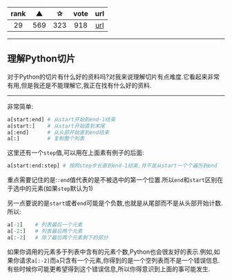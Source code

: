 | rank | ▲ | ✰ | vote | url |
|:-:|:-:|:-:|:-:|:-:|
|  29  |  569 | 323 | 918 | [url](http://stackoverflow.com/questions/509211/explain-pythons-slice-notation) |

***

## 理解Python切片

对于Python的切片有什么好的资料吗?对我来说理解切片有点难度.它看起来非常有用,但是我还是不能理解它,我正在找有什么好的资料.

***

非常简单:

```python
a[start:end] # 从start开始到end-1结束
a[start:]    # 从start开始直到末尾
a[:end]      # 从头部开始直到end结束
a[:]         # 复制整个列表
```

这里还有一个`step`值,可以用在上面素有例子的后面:

```python
a[start:end:step] # 按照step步长直到end-1结束,并不是从start一个个遍历到end
```

重点需要记住的是:`:end`值代表的是不被选中的第一个位置.所以`end`和`start`区别在于选中的元素(如果`step`默认为1)

另一点要说的是`start`或者`end`可能是个负数,也就是从尾部而不是从头部开始计数.所以:

```python
a[-1]    # 列表最后一个元素
a[-2:]   # 列表最后两个元素
a[:-2]   # 除了最后两个元素剩下的部分
```
如果你调用的元素多于列表中含有的元素个数,Python也会很友好的表示.例如,如果你请求`a[:-2]`而`a`只含有一个元素,你得到的是一个空列表而不是一个错误信息.有些时候你可能更希望得到这个错误信息,所以你得意识到上面的事可能发生.



